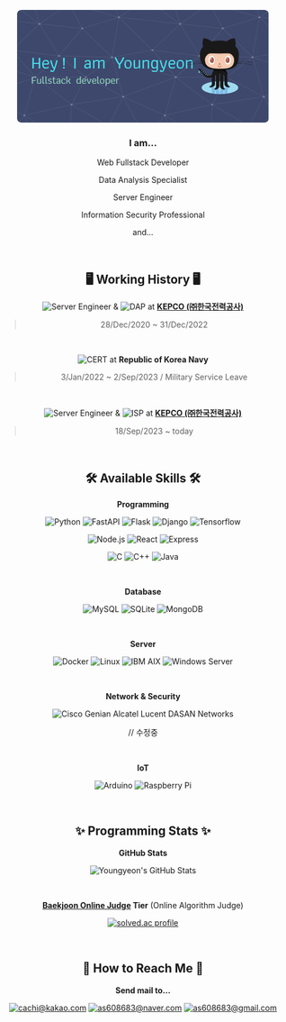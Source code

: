 <div align="center">

![Hey! I am Youngyeon](./image/header.png)

### I am...

Web Fullstack Developer

Data Analysis Specialist

Server Engineer

Information Security Professional

and...

<br />

## 🖥 Working History 🖥

![Server Engineer](https://img.shields.io/badge/Server%20Engineer-blue?style=flat) &
![DAP](https://img.shields.io/badge/Data%20Analysis%20Specialist-ff6f00?style=flat)
at **[KEPCO (㈜한국전력공사)](https://www.kepco.co.kr/)**

> 28/Dec/2020 ~ 31/Dec/2022

<br />

![CERT](https://img.shields.io/badge/CERT%20(Computer%20Emergency%20Response%20Team)-green?style=flat)
at **Republic of Korea Navy**

> 3/Jan/2022 ~ 2/Sep/2023 / Military Service Leave

<br />

![Server Engineer](https://img.shields.io/badge/Server%20Engineer-blue?style=flat) &
![ISP](https://img.shields.io/badge/Information%20Security%20Professional-red?style=flat)
at **[KEPCO (㈜한국전력공사)](https://www.kepco.co.kr/)**

> 18/Sep/2023 ~ today

<br />

## 🛠 Available Skills 🛠

**Programming**

![Python](https://img.shields.io/badge/Python-3776ab?style=flat&logo=Python&logoColor=white)
![FastAPI](https://img.shields.io/badge/FastAPI-009688?style=flat&logo=FastAPI&logoColor=white)
![Flask](https://img.shields.io/badge/Flask-000000?style=flat&logo=Flask&logoColor=white)
![Django](https://img.shields.io/badge/Django-092e20?style=flat&logo=Django&logoColor=white)
![Tensorflow](https://img.shields.io/badge/Tensorflow-FF6F00.svg?&style=flat&logo=tensorflow&logoColor=white)

![Node.js](https://img.shields.io/badge/Node.js-339933?style=flat&logo=Node.js&logoColor=white)
![React](https://img.shields.io/badge/React-blue?style=flat&logo=React&logoColor=white)
![Express](https://img.shields.io/badge/Express-000000?style=flat&logo=Express&logoColor=white)

![C](https://img.shields.io/badge/c-000000.svg?&style=flat&logo=c&logoColor=white)
![C++](https://img.shields.io/badge/C++-00599c?style=flat&logo=C%2B%2B&logoColor=white)
![Java](https://img.shields.io/badge/Java-red?style=flat)

<br />

**Database**

![MySQL](https://img.shields.io/badge/MySQL-4479a1?style=flat&logo=MySQL&logoColor=white)
![SQLite](https://img.shields.io/badge/SQLite-003b57?style=flat&logo=SQLite&logoColor=white)
![MongoDB](https://img.shields.io/badge/MongoDB-47a248?style=flat&logo=MongoDB&logoColor=white)

<br />

**Server**

![Docker](https://img.shields.io/badge/Docker-2496ED.svg?&style=flat&logo=docker&logoColor=white)
![Linux](https://img.shields.io/badge/Linux-e95420?style=flat&logo=Ubuntu&logoColor=white)
![IBM AIX](https://img.shields.io/badge/IBM%20AIX-052fad?style=flat&logo=IBM&logoColor=white)
![Windows Server](https://img.shields.io/badge/Windows%20Server-0078d6?style=flat&logo=Windows&logoColor=white)

<br />

**Network & Security**

![Cisco](https://img.shields.io/badge/Cisco%20IOS-1ba0d7?style=flat&logo=Cisco&logoColor=white)
Genian
Alcatel Lucent
DASAN Networks

// 수정중

<br />

**IoT**

![Arduino](https://img.shields.io/badge/arduino-00979D.svg?&style=flat&logo=arduino&logoColor=white)
![Raspberry Pi](https://img.shields.io/badge/raspberry%20pi-A22846.svg?&style=flat&logo=raspberry%20pi&logoColor=white)

<br />

## ✨ Programming Stats ✨

**GitHub Stats**

![Youngyeon's GitHub Stats](https://github-readme-stats.vercel.app/api?username=young-yeon&count_private=true&show_icons=true&theme=onedark)

<br />

**[Baekjoon Online Judge](https://www.acmicpc.net/) Tier** (Online Algorithm Judge)

[![solved.ac profile](http://mazassumnida.wtf/api/v2/generate_badge?boj=as608683)](https://solved.ac/as608683)

<br />

## 💬 How to Reach Me 💬

**Send mail to...**

[![cachi@kakao.com](https://img.shields.io/badge/cachi@kakao.com-orange.svg?&style=flat&logo=KakaoTalk&logoColor=ffcd00)](mailto:cachi@kakao.com)
[![as608683@naver.com](https://img.shields.io/badge/as608683@naver.com-03c75a.svg?&style=flat&logo=Naver&logoColor=white)](mailto:as608683@naver.com)
[![as608683@gmail.com](https://img.shields.io/badge/as608683@gmail.com-ea4335.svg?&style=flat&logo=Gmail&logoColor=white)](mailto:as608683@gmail.com)

<div>

